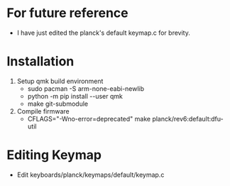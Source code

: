 # For future reference

- I have just edited the planck's default keymap.c for brevity.


# Installation

1. Setup qmk build environment
    - sudo pacman -S arm-none-eabi-newlib
    - python -m pip install --user qmk
    - make git-submodule
2. Compile firmware
    - CFLAGS="-Wno-error=deprecated" make planck/rev6:default:dfu-util
 
# Editing Keymap

- Edit keyboards/planck/keymaps/default/keymap.c
